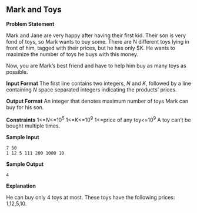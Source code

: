 ## Mark and Toys

**Problem Statement**

Mark and Jane are very happy after having their first kid. Their son is very fond of toys, so Mark wants to buy some. There are N different toys lying in front of him, tagged with their prices, but he has only $K. He wants to maximize the number of toys he buys with this money.

Now, you are Mark’s best friend and have to help him buy as many toys as possible.

**Input Format**
 The first line contains two integers, *N* and *K*, followed by a line containing *N* space separated integers indicating the products’ prices.

**Output Format**
 An integer that denotes maximum number of toys Mark can buy for his son.

**Constraints**
 1<=*N*<=10<sup>5</sup>
 1<=*K*<=10<sup>9</sup>
 1<=price of any toy<=10<sup>9</sup>
 A toy can’t be bought multiple times.

**Sample Input**

    7 50
    1 12 5 111 200 1000 10

**Sample Output**

    4

**Explanation**

He can buy only 4 toys at most. These toys have the following prices: 1,12,5,10.